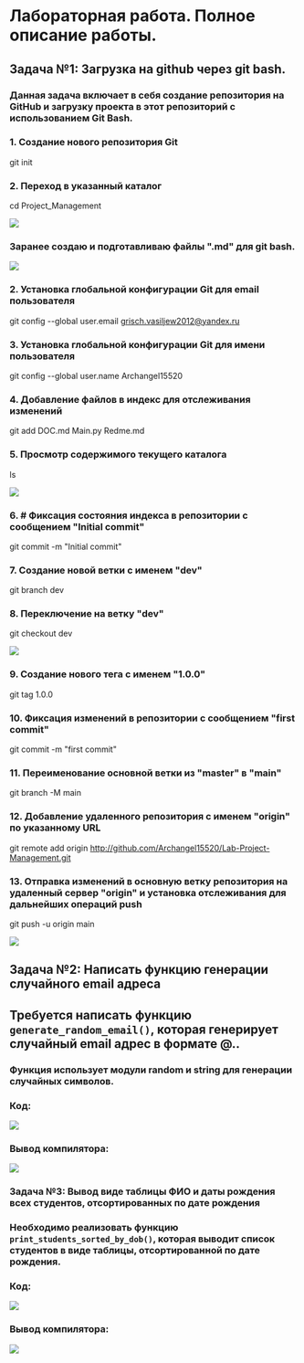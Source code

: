 # Лабораторная работа. Полное описание работы.

## Задача №1: Загрузка на github через git bash.

### Данная задача включает в себя создание репозитория на GitHub и загрузку проекта в этот репозиторий с использованием Git Bash.
### 1. Создание нового репозитория Git
git init
### 2. Переход в указанный каталог
cd Project_Management

![](https://github.com/Archangel15520/Lab-Project-Management/blob/main/screenshot/1.JPG)

### Заранее создаю и подготавливаю файлы ".md" для git bash.

![](https://github.com/Archangel15520/Lab-Project-Management/blob/main/screenshot/5.JPG)

### 2. Установка глобальной конфигурации Git для email пользователя
git config --global user.email grisch.vasiljew2012@yandex.ru

### 3. Установка глобальной конфигурации Git для имени пользователя
git config --global user.name Archangel15520

### 4. Добавление файлов в индекс для отслеживания изменений
git add DOC.md Main.py Redme.md

### 5. Просмотр содержимого текущего каталога
ls

![](https://github.com/Archangel15520/Lab-Project-Management/blob/main/screenshot/2.JPG)

### 6. # Фиксация состояния индекса в репозитории с сообщением "Initial commit"
git commit -m "Initial commit"

### 7. Создание новой ветки с именем "dev"
git branch dev

### 8. Переключение на ветку "dev"
git checkout dev

![](https://github.com/Archangel15520/Lab-Project-Management/blob/main/screenshot/3.JPG)

### 9. Создание нового тега с именем "1.0.0"
git tag 1.0.0

### 10. Фиксация изменений в репозитории с сообщением "first commit"
git commit -m "first commit"

### 11. Переименование основной ветки из "master" в "main"
git branch -M main

### 12. Добавление удаленного репозитория с именем "origin" по указанному URL
git remote add origin http://github.com/Archangel15520/Lab-Project-Management.git

### 13. Отправка изменений в основную ветку репозитория на удаленный сервер "origin" и установка отслеживания для дальнейших операций push
git push -u origin main

![](https://github.com/Archangel15520/Lab-Project-Management/blob/main/screenshot/4.JPG)


## Задача №2: Написать функцию генерации случайного email адреса

## Требуется написать функцию `generate_random_email()`, которая генерирует случайный email адрес в формате <name>@<domain>.<local>. 
### Функция использует модули random и string для генерации случайных символов.
### Код:

![](https://github.com/Archangel15520/Lab-Project-Management/blob/main/screenshot/6.JPG)

### Вывод компилятора:

![](https://github.com/Archangel15520/Lab-Project-Management/blob/main/screenshot/7.JPG)


### Задача №3: Вывод виде таблицы ФИО и даты рождения всех студентов, отсортированных по дате рождения

### Необходимо реализовать функцию `print_students_sorted_by_dob()`, которая выводит список студентов в виде таблицы, отсортированной по дате рождения.
### Код:

![](https://github.com/Archangel15520/Lab-Project-Management/blob/main/screenshot/8.JPG)

### Вывод компилятора:

![](https://github.com/Archangel15520/Lab-Project-Management/blob/main/screenshot/9.JPG)


